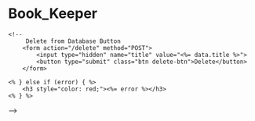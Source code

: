 # Book_Keeper

<!--
<div class="book-card">
    <% if (data) { %>
        <h3><%= data.title || "Unknown" %></h3>
        <p><strong>Author:</strong> <%= data.author_name ? data.author_name[0] : "Unknown" %></p>
        <p><strong>Published Year:</strong> <%= data.first_publish_year || "Unknown" %></p>

        <% if (bookCover) { %>
            <img src="<%= bookCover %>" alt="Book Cover" class="book-cover">
        <% } else { %>
            <p>No cover available.</p>
        <% } %>
-->


<!--
         Add to Database Button 
        <form action="/add" method="POST">
            <input type="hidden" name="title" value="<%= data.title %>">
            <input type="hidden" name="author" value="<%= data.author_name ? data.author_name[0] : 'Unknown' %>">
            <input type="hidden" name="year" value="<%= data.first_publish_year || 'Unknown' %>">
            <input type="hidden" name="cover" value="<%= bookCover %>">
            <button type="submit" class="btn add-btn">Add</button>
        </form>
    -->

    <!--
         Delete from Database Button 
        <form action="/delete" method="POST">
            <input type="hidden" name="title" value="<%= data.title %>">
            <button type="submit" class="btn delete-btn">Delete</button>
        </form>

    <% } else if (error) { %>
        <h3 style="color: red;"><%= error %></h3>
    <% } %>
</div>
-->
